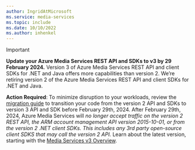 ```yaml
---
author: IngridAtMicrosoft
ms.service: media-services
ms.topic: include
ms.date: 10/10/2022
ms.author: inhenkel
---
```


> [!IMPORTANT]
> **Update your Azure Media Services REST API and SDKs to v3 by 29 February 2024.** Version 3 of Azure Media Services REST API and client SDKs for .NET and Java offers more capabilities than version 2. We’re retiring version 2 of the Azure Media Services REST API and client SDKs for .NET and Java.
>
> **Action Required**: To minimize disruption to your workloads, review the [migration guide](../latest/migrate-v-2-v-3-migration-introduction.md) to transition your code from the version 2 API and SDKs to version 3 API and SDK before February 29th, 2024. After February 29th, 2024, Azure Media Services will *no longer accept traffic on the version 2 REST API, the ARM account management API version 2015-10-01, or from the version 2 .NET client SDKs. This includes any 3rd party open-source client SDKS that may call the version 2 API.* Learn about the latest version, starting with the [Media Services v3 Overview](../latest/media-services-overview.md).
